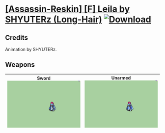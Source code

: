 # [\[Assassin-Reskin\] \[F\] Leila by SHYUTERz \(Long-Hair\)](./) [![Download](https://img.shields.io/badge/Download-%5BAssassin--Reskin%5D%20%5BF%5D%20Leila%20by%20SHYUTERz%20(Long-Hair)-red)](https://minhaskamal.github.io/DownGit/#/home?url=https://github.com/Klokinator/FE-Repo/tree/main/Battle%20Animations/Infantry%20-%20(Swd)%20Thieves,%20Rogues,%20Assassins/%5BAssassin-Reskin%5D%20%5BF%5D%20Leila%20by%20SHYUTERz%20(Long-Hair))
## Credits

Animation by SHYUTERz.

## Weapons

| <b>Sword</b><br/><img alt="Sword animation" src="./1.%20Sword%20(Long%20Hair)/Sword.gif"/> | <b>Unarmed</b><br/><img alt="Unarmed animation" src="./8.%20Unarmed%20(Long%20Hair)/Unarmed.gif"/> |
| :---: | :---: |
